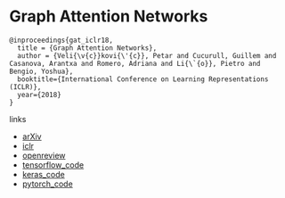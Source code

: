 # Graph Attention Networks

```
@inproceedings{gat_iclr18,
  title = {Graph Attention Networks},
  author = {Veli{\v{c}}kovi{\'{c}}, Petar and Cucurull, Guillem and Casanova, Arantxa and Romero, Adriana and Li{\`{o}}, Pietro and Bengio, Yoshua},
  booktitle={International Conference on Learning Representations (ICLR)},
  year={2018}
}
```

links

- [arXiv](https://arxiv.org/abs/1710.10903)
- [iclr](https://iclr.cc/Conferences/2018/Schedule?showEvent=299)
- [openreview](https://openreview.net/forum?id=rJXMpikCZ)
- [tensorflow_code](https://github.com/PetarV-/GAT)
- [keras_code](https://github.com/danielegrattarola/keras-gat)
- [pytorch_code](https://github.com/Diego999/pyGAT)
